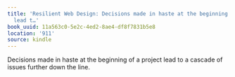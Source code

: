 ```yaml
---
title: 'Resilient Web Design: Decisions made in haste at the beginning of a project
  lead t…'
book_uuid: 11a563c0-5e2c-4ed2-8ae4-df8f7831b5e8
location: '911'
source: kindle
---
```


Decisions made in haste at the beginning of a project lead to a cascade of issues further down the line.